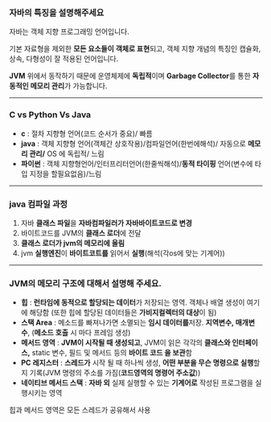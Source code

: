 ### 자바의 특징을 설명해주세요
  자바는 객체 지향 프로그래밍 언어입니다.
  
  기본 자료형을 제외한 **모든 요소들이 객체로 표현**되고, 객체 지향 개념의 특징인 캡슐화, 상속, 다형성이 잘 적용된 언어입니다.
  
  **JVM** 위에서 동작하기 때문에 운영체제에 **독립적**이며 **Garbage Collector**를 통한 **자동적인 메모리 관리**가 가능합니다.    
    
-----------------------
    
### C vs Python Vs Java
- **c** : 절차 지향형 언어(코드 순서가 중요)/ 빠름
- **java** : 객체 지향형 언어(객체간 상호작용)/컴파일언어(한번에해석)/ 자동으로 **메모리 관리/** OS 에 독립적/  느림
- **파이썬** : 객체 지향형언어/인터프리터언어(한줄씩해석)/**동적 타이핑** 언어(변수에 타입 지정을 할필요없음)/느림

-----------------------
    
### java 컴파일 과정
1. 자바 **클래스 파일**을 **자바컴파일러가 자바바이트코드로 변경**
2. 바이트코드를 JVM의 **클래스 로더**에 전달
3. **클래스 로더가 jvm의 메모리에 올림**
4. jvm **실행엔진**이 **바이트코트를** 읽어서 **실행**(해석(각os에 맞는 기계어))

-----------------------

### JVM의 메모리 구조에 대해서 설명해 주세요.
- **힙** : **런타임에 동적으로 할당되는 데이터**가 저장되는 영역. 객체나 배열 생성이 여기에 해당함 (또한 힙에 할당된 데이터들은 **가비지컬렉터의 대상**이 됨)
- **스택 Area** : 메소드를 빠져나가면 소멸되는 **임시 데이터를**저장. **지역변수, 매개변수**, (**메소드 호출** 시 마다 프레임 생성)
- **메서드 영역** : **JVM이 시작될 때 생성되고**, JVM이 읽은 각각의 **클래스와 인터페이스,** static 변수, 필드 및 메서드 등의 **바이트 코드 을 보관**함
- **PC 레지스터** : **스레드가** 시작 될 때 하나씩 생성, **어떤 부분을 무슨 명령으로 실행**할 지 기록(JVM 명령의 주소를 가짐(**코드영역의 명령어 주소값**))
- **네이티브 메서드 스택** : **자바 외** 실제 실행할 수 있는 **기계어로** 작성된 프로그램을 실행시키는 영역
 
 힙과 메서드 영역은 모든 스레드가 공유해서 사용
